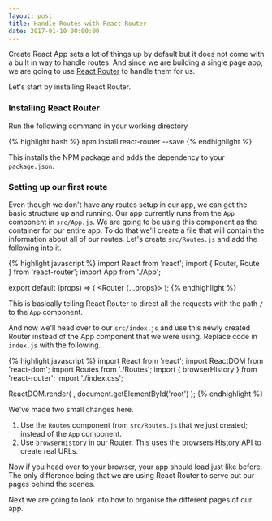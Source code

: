 ```yaml
---
layout: post
title: Handle Routes with React Router
date: 2017-01-10 00:00:00
---
```


Create React App sets a lot of things up by default but it does not come with a built in way to handle routes. And since we are building a single page app, we are going to use [React Router](https://reacttraining.com/react-router/) to handle them for us.

Let's start by installing React Router.

### Installing React Router

Run the following command in your working directory

{% highlight bash %}
npm install react-router --save
{% endhighlight %}

This installs the NPM package and adds the dependency to your `package.json`.

### Setting up our first route

Even though we don't have any routes setup in our app, we can get the basic structure up and running. Our app currently runs from the `App` component in `src/App.js`. We are going to be using this component as the container for our entire app. To do that we'll create a file that will contain the information about all of our routes. Let's create `src/Routes.js` and add the following into it.

{% highlight javascript %}
import React from 'react';
import { Router, Route } from 'react-router';
import App from './App';

export default (props) => (
  <Router {...props}>
    <Route path="/" component={App} />
  </Router>
);
{% endhighlight %}

This is basically telling React Router to direct all the requests with the path `/` to the `App` component.

And now we'll head over to our `src/index.js` and use this newly created Router instead of the App component that we were using. Replace code in `index.js` with the following.

{% highlight javascript %}
import React from 'react';
import ReactDOM from 'react-dom';
import Routes from './Routes';
import { browserHistory } from 'react-router';
import './index.css';

ReactDOM.render(
  <Routes history={browserHistory} />,
  document.getElementById('root')
);
{% endhighlight %}

We've made two small changes here.

1. Use the `Routes` component from `src/Routes.js` that we just created; instead of the `App` component.
2. Use `browserHistory` in our Router. This uses the browsers [History](https://developer.mozilla.org/en-US/docs/Web/API/History) API to create real URLs.

Now if you head over to your browser, your app should load just like before. The only difference being that we are using React Router to serve out our pages behind the scenes.

Next we are going to look into how to organise the different pages of our app.
